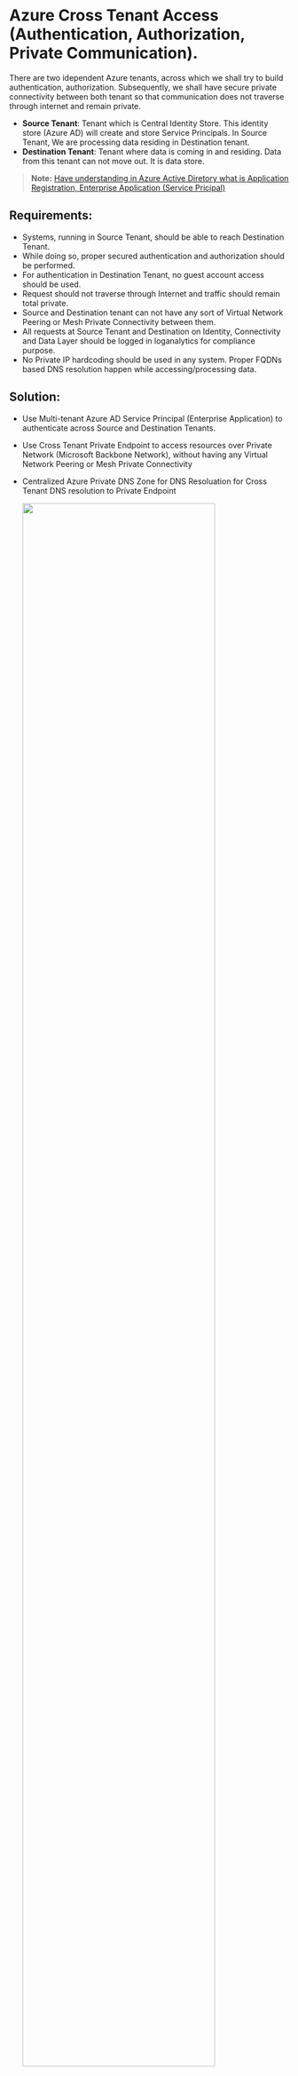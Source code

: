 # Azure Cross Tenant Access (Authentication, Authorization, Private Communication).

There are two idependent Azure tenants, across which we shall try to build authentication, authorization. Subsequently, we shall have secure private connectivity between both tenant so that communication does not traverse through internet and remain private. 
- **Source Tenant**: Tenant which is Central Identity Store. This identity store (Azure AD) will create and store Service Principals. In Source Tenant, We are processing data residing in Destination tenant.
- **Destination Tenant**: Tenant where data is coming in and residing. Data from this tenant can not move out. It is data store.

>  **Note:** [Have understanding in Azure Active Diretory what is Application Registration, Enterprise Application (Service Pricipal)](https://docs.microsoft.com/en-us/azure/active-directory/develop/app-objects-and-service-principals)

## Requirements:

- Systems, running in Source Tenant, should be able to reach Destination Tenant. 
- While doing so, proper secured authentication and authorization should be performed.
- For authentication in Destination Tenant, no guest account access should be used.
- Request should not traverse through Internet and traffic should remain total private.
- Source and Destination tenant can not have any sort of Virtual Network Peering or Mesh Private Connectivity between them.
- All requests at Source Tenant and Destination on Identity, Connectivity and Data Layer should be logged in loganalytics for compliance purpose.
- No Private IP hardcoding should be used in any system. Proper FQDNs based DNS resolution happen while accessing/processing data.

## Solution:

- Use Multi-tenant Azure AD Service Principal (Enterprise Application) to authenticate across Source and Destination Tenants.
- Use Cross Tenant Private Endpoint to access resources over Private Network (Microsoft Backbone Network), without having any Virtual Network Peering or Mesh Private Connectivity
- Centralized Azure Private DNS Zone for DNS Resoluation for Cross Tenant DNS resolution to Private Endpoint

    <img src="Images/Cross-Tenant-Access-Azure.jpg" width=85% height=85%>

## Pre-requisites:

- Source and Destination Tenant Administrative Rights to create Application under Application Registration
- Have a virtual network with subnet (ideally) to be used for Private Endpoint, in Source Tenant. 
- Source and Destination Tenant Administratibe Rights to create cross tenant Private Endpoint Request (at Source Tenant) And Approval (at Destination Tenant)
- Sufficient IAM Role to assign IAM to Service Principal (created above) on Azure resource example: Storage/DB/Redis/AKS etc. (at Destination Tenant). 
	- Atleast, Azure Resource Manager Reader role
	- For Storage Access (example), data access role, such as Storage Blob Data Contributor
    - Define your IAM strategy accordingly. Treat both Control Plane and Data Plane permission [Good Azure Document to Refer](https://docs.microsoft.com/en-us/azure/storage/blobs/assign-azure-role-data-access?tabs=portal)
- If using existing Centralized Azure Private DNZ Zone (in our case we are using), atleast Private DNZ Zone Contributor to allow you to create DNS Record for Existing Private Endpoint


# Technical Steps

## Create Cross Tenant Application 

### Source Tenant Service Principal Creation
1. Have Service Principal in Source Tenant Identity Store (AAD)
```
az ad sp create-for-rbac -n "cross-tenant-app"
```
2. Retrieving and verifying details

    2.1. Note down Application ID and Secret generated in Source Tenant
    
    2.2. Verify Application ID Listed in Application Registration (as **Application (client) ID**) and 'Enteprise Application' (as **Application ID**). 

3. Go to Application Registration/Authentication and Enable for ApplicationID 'Accounts in any organizational directory (**Any Azure AD directory - Multitenant**)

    <img src="Images/Multi-TenantSP.jpg" width=50% height=50%>

4. By doing these steps, a multi-tenant Service Principal has been created in Source Tenant.


### Destination Tenant Service Principal Mapping to Source Tenant Multitenant Service Principal
Now we need to create Service Principal using same Application ID (which are globally unique), created in Source tenant. 
>  **Note:** As you noticed in Step 3. We have enabled Multi-tenant AAD authentication. So we should be able to use same details (including secrets) to operate in Destination tenant.
5. Login Now into Destination Tenant and create Service Principal using same Application ID retrieved from Step 2.1 above
```
az ad sp create --id “ApplicationID From Step 2.1” 
```
6. No Need for New Secret as Source Tenant (Step 2.1) secret will be utilized 
7. Verify ApplicationID listed only in **Enterprise Application**, NOT under 'Application Registration' [Review Microsoft Documentation what is Service Principal. How ApplicationID and Enteprise Application work together](https://docs.microsoft.com/en-us/azure/active-directory/develop/app-objects-and-service-principal) 
8. Since Application is registered in Source Tenant as Multitenant Application, You will not find it under Application Registration of Destination Tenant.

## Build Private Connectivity and Perform End to End Test 

As we have created multi-tenant Service Principal, next we shall set up connectivity;
- Create Cross Tenant Private Endpoint in Source Tenant targeting Workload in Destination Tenant
- Approve Cross Tenant Private Endpoint in Destination Tenant, for the request comming from Source Tenant for specific Workload
- Create and Mapp to Private DNS Zone for Private Endpoint in Source Tenant.
>  [**End to End Steps for Cross Tenant Private Endpoint Creation/Approval/DNS Zone Mapping mentioned here**](cross_tenant_pvtendpoint.sh)

- After previous steps is being performed, Perform Test for;
    > I am using Azure Storage (blob) as Sample to simulate. Using same process, it can be done for any PaaS workload.
    - *Authentication*: Using multi-tenant workload Service Principal, login in Destination Tenant. You can use Azure Cloud Shell for this.
    
    ```
    az login --service-principal -u <ApplicationID in retrieved from Step 2.1> -p <Password for ApplicationID in retrived from Step 2.1> --tenant <Destination Tenant ID>
    
    az account show -o table
    ```
    - Check you are in right tenant in your output and tenant and subscription details.
    - *Authorization*: Assuming you have assigned permission to destination storage account, you should be able to see storage list which Service Principal has access
    ```
    az storage account list -o table
    ```
    - *Connectivity*: From **Source Tenant**, we shall login into **Destination Tenant**, then call out Storage Account and perform Upload/Download function leveraging current logged in session to test. We shall also check if storage account URL is resolving to public IP or private IP to confirm if traffic going to Public.
        - You can either use VM Linux or AKS Cluster in same Virtual Network where Private Endpoint Subnet residing. 
        > *If you have hub-spoke, pattern still works perfectly fine. Just you need to plan routing, DNS resolution (either using custom DNS or Using Vnet Linking)*
        - Inside Linux VM install AzCli OR in AKS Cluster spin up Container with *--image=mcr.microsoft.com/azure-cli*, then do exec into POD to perform test operation 
        ```
        az login --service-principal -u <ApplicationID in retrieved from Step 2.1> -p <Password for ApplicationID in retrived from Step 2.1> --tenant <Destination Tenant ID>
        az account show -o table
        az storage account list -o table
        touch sample_doc.txt
        az storage blob upload --account-name <mystorageaccount> --auth-mode login --container-name <mycontainer> --file /path/to/file --name <myblob>
        ```
    - *Logging*: Have diagnostic enable in both Source and Destination Tenant for all the workload use in testing i.e. Storage/Private DNS etc. After you can check how storage is being queried. Key to check, Auth-mode (should be Oauth)/ClientIP (should be private)/Action (should show list/upload or whatever action you performed)
        ```
        StorageBlobLogs
        | where TimeGenerated > ago(1d) //Change duration based upon your testing
        | sort by TimeGenerated 
        | project TimeGenerated, AccountName, OperationName, AuthenticationType, StatusCode, CallerIpAddress, Uri
        ```
        <img src="Images/Mutli-TenantLog.jpg" width=90% height=90%>
    
    - *DNS Resolution*: Peform *dig* or *nslookup* to storageaccount url and see what come in response. Results Should look below for Private IP Resolution to Storage FQDN
        - Both source Tenant PE and destination Tenant PE sitting under source Private DNS Zone Resolving to Private IP
        - SSH or Exec and perform test. 
        > *Note: These are sample storage account (non-existent)*
        ```
        admin@cross-tenant-vm:~$ nslookup sourcetenant-sa.blob.core.windows.net
        Server:         127.0.0.53
        Address:        127.0.0.53#53
        Non-authoritative answer:
        sourcetenant-sa.blob.core.windows.net      canonical name = sourcetenant-sa.privatelink.blob.core.windows.net.
        Name:   sourcetenant-sa.privatelink.blob.core.windows.net
        Address: 10.0.1.4
        admin@cross-tenant-vm:~$ nslookup destinationtenant-sa.blob.core.windows.net
        Server:         127.0.0.53
        Address:        127.0.0.53#53
        Non-authoritative answer:
        destinationtenant-sa.blob.core.windows.net canonical name = destinationtenant-sa.privatelink.blob.core.windows.net.
        Name:   destinationtenant-sa.privatelink.blob.core.windows.net
        Address: 10.0.1.5
        ```
> Please feel free to share inputs or contribute if you have any ideas/suggestions.
